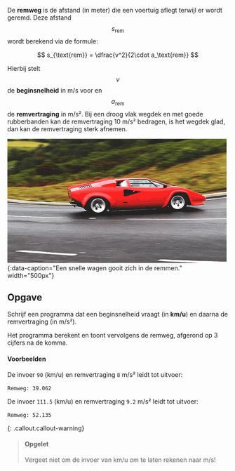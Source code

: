 De **remweg** is de afstand (in meter) die een voertuig aflegt terwijl er wordt geremd. Deze afstand $$s_{\text{rem}}$$ wordt berekend via de formule:

$$
    s_{\text{rem}} = \dfrac{v^2}{2\cdot a_\text{rem}}
$$

Hierbij stelt $$v$$ de **beginsnelheid** in m/s voor en $$a_{\text{rem}}$$ de **remvertraging** in m/s². Bij een droog vlak wegdek en met goede rubberbanden kan de remvertraging 10 m/s² bedragen, is het wegdek glad, dan kan de remvertraging sterk afnemen.

![Een snelle wagen gooit zich in de remmen.](media/animated.gif "Een Lamborgini die in de bocht drift."){:data-caption="Een snelle wagen gooit zich in de remmen." width="500px"}

## Opgave
Schrijf een programma dat een beginsnelheid vraagt (in **km/u**) en daarna de remvertraging (in m/s²). 

Het programma berekent en toont vervolgens de remweg, afgerond op 3 cijfers na de komma.

#### Voorbeelden
De invoer `90` (km/u) en remvertraging `8` m/s² leidt tot uitvoer:
```
Remweg: 39.062
```

De invoer `111.5` (km/u) en remvertraging `9.2` m/s² leidt tot uitvoer:
```
Remweg: 52.135
```

{: .callout.callout-warning}
> #### Opgelet
> Vergeet niet om de invoer van km/u om te laten rekenen naar m/s!